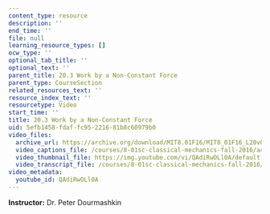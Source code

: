 ```yaml
---
content_type: resource
description: ''
end_time: ''
file: null
learning_resource_types: []
ocw_type: ''
optional_tab_title: ''
optional_text: ''
parent_title: 20.3 Work by a Non-Constant Force
parent_type: CourseSection
related_resources_text: ''
resource_index_text: ''
resourcetype: Video
start_time: ''
title: 20.3 Work by a Non-Constant Force
uid: 5efb1458-fdaf-fc95-2216-81b8c60979b0
video_files:
  archive_url: https://archive.org/download/MIT8.01F16/MIT8_01F16_L20v03_360p.mp4
  video_captions_file: /courses/8-01sc-classical-mechanics-fall-2016/a46054475d155d3f9e4f0de1db47318e_QAdiRwOLl0A.vtt
  video_thumbnail_file: https://img.youtube.com/vi/QAdiRwOLl0A/default.jpg
  video_transcript_file: /courses/8-01sc-classical-mechanics-fall-2016/ba2e2e093c521dd5eaa513e85d6bee68_QAdiRwOLl0A.pdf
video_metadata:
  youtube_id: QAdiRwOLl0A
---
```


**Instructor:** Dr. Peter Dourmashkin